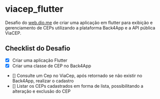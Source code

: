 # viacep_flutter

Desafio do [web.dio.me](https://web.dio.me) de criar uma aplicação em flutter para exibição e gerenciamento de CEPs utilizando a plataforma Back4App e a API pública ViaCEP.

## Checklist do Desafio

- [x] Criar uma aplicação Flutter
- [x] Criar uma classe de CEP no Back4App
- [] Consulte um Cep no ViaCep, após retornado se não existir no Back4App, realizar o cadastro
- [] Listar os CEPs cadastrados em forma de lista, possibilitando a alteração e exclusão do CEP